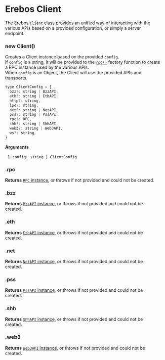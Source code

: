 # Erebos Client

The Erebos `Client` class provides an unified way of interacting with the various APIs based on a provided configuration, or simply a server endpoint.

### new Client()

Creates a Client instance based on the provided `config`.\
If `config` is a string, it will be provided to the [`rpc()`](rpc.md) factory function to create a RPC instance used by the various APIs.\
When `config` is an Object, the Client will use the provided APIs and transports.

```js
type ClientConfig = {
  bzz?: string | BzzAPI,
  eth?: string | EthAPI,
  http?: string,
  ipc?: string,
  net?: string | NetAPI,
  pss?: string | PssAPI,
  rpc?: RPC,
  shh?: string | ShhAPI,
  web3?: string | Web3API,
  ws?: string,
}
```

**Arguments**

1.  `config: string | ClientConfig`

### .rpc

**Returns** [`RPC` instance](rpc.md), or throws if not provided and could not be created.

### .bzz

**Returns** [`BzzAPI` instance](api-bzz.md), or throws if not provided and could not be created.

### .eth

**Returns** [`EthAPI` instance](api-eth.md), or throws if not provided and could not be created.

### .net

**Returns** [`NetAPI` instance](api-net.md), or throws if not provided and could not be created.

### .pss

**Returns** [`PssAPI` instance](api-pss.md), or throws if not provided and could not be created.

### .shh

**Returns** [`ShhAPI` instance](api-shh.md), or throws if not provided and could not be created.

### .web3

**Returns** [`Web3API` instance](api-web3.md), or throws if not provided and could not be created.
